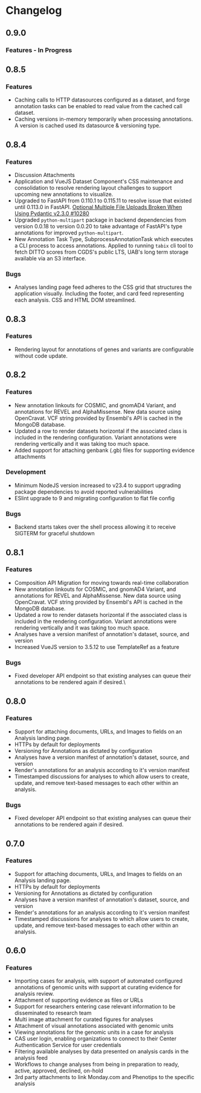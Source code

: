 <!-- markdownlint-disable-file MD024 -->
# Changelog

## 0.9.0

### Features - In Progress

## 0.8.5

### Features

- Caching calls to HTTP datasources configured as a dataset, and forge annotation tasks can be enabled to read value
  from the cached call dataset.
- Caching versions in-memory temporarily when processing annotations.  A version is cached used its datasource & 
  versioning type.

## 0.8.4

### Features

- Discussion Attachments
- Application and VueJS Dataset Component's CSS maintenance and consolidation to resolve rendering layout challenges
  to support upcoming new annotations to visualize.
- Upgraded to FastAPI from 0.110.1 to 0.115.11 to resolve issue that existed until 0.113.0 in FastAPI.
  [Optional Multiple File Uploads Broken When Using Pydantic v2.3.0 #10280](https://github.com/fastapi/fastapi/discussions/10280)
- Upgraded `python-multipart` package in backend dependencies from version 0.0.18 to version 0.0.20 to take
  advantage of FastAPI's type annotations for improved `python-multipart`.
- New Annotation Task Type, SubprocessAnnotationTask which executes a CLI process to access annotations. Applied
  to running `tabix` cli tool to fetch DITTO scores from CGDS's public LTS, UAB's long term storage available
  via an S3 interface.

### Bugs

- Analyses landing page feed adheres to the CSS grid that structures the application visually. Including the footer,
and card feed representing each analysis.  CSS and HTML DOM streamlined.

## 0.8.3

### Features

- Rendering layout for annotations of genes and variants are configurable without code update.

## 0.8.2

### Features

- New annotation linkouts for COSMIC, and gnomAD4 Variant, and annotations for REVEL and AlphaMissense.  New data source
using OpenCravat. VCF string provided by Ensembl's API is cached in the MongoDB database.
- Updated a row to render datasets horizontal if the associated class is included in the rendering configuration.
Variant annotations were rendering vertically and it was taking too much space.
- Added support for attaching genbank (.gb) files for supporting evidence attachments

### Development

- Minimum NodeJS version increased to v23.4 to support upgrading package dependencies to avoid reported vulnerabilities
- ESlint upgrade to 9 and migrating configuration to flat file config

### Bugs

- Backend starts takes over the shell process allowing it to receive SIGTERM for graceful shutdown

## 0.8.1

### Features

- Composition API Migration for moving towards real-time collaboration
- New annotation linkouts for COSMIC, and gnomAD4 Variant, and annotations for REVEL and AlphaMissense.  New data source
using OpenCravat. VCF string provided by Ensembl's API is cached in the MongoDB database.
- Updated a row to render datasets horizontal if the associated class is included in the rendering configuration.
Variant annotations were rendering vertically and it was taking too much space.
- Analyses have a version manifest of annotation's dataset, source, and version
- Increased VueJS version to 3.5.12 to use TemplateRef as a feature

### Bugs

- Fixed developer API endpoint so that existing analyses can queue their annotations to be rendered again if desired.\

## 0.8.0

### Features

- Support for attaching documents, URLs, and Images to fields on an Analysis landing page.
- HTTPs by default for deployments
- Versioning for Annotations as dictated by configuration
- Analyses have a version manifest of annotation's dataset, source, and version
- Render's annotations for an analysis according to it's version manifest
- Timestamped discussions for analyses to which allow users to create, update, and remove text-based
  messages to each other within an analysis.

### Bugs

- Fixed developer API endpoint so that existing analyses can queue their annotations to be rendered again if desired.

## 0.7.0

### Features

- Support for attaching documents, URLs, and Images to fields on an Analysis landing page.
- HTTPs by default for deployments
- Versioning for Annotations as dictated by configuration
- Analyses have a version manifest of annotation's dataset, source, and version
- Render's annotations for an analysis according to it's version manifest
- Timestamped discussions for analyses to which allow users to create, update, and remove text-based
  messages to each other within an analysis.

## 0.6.0

### Features

- Importing cases for analysis, with support of automated configured annotations of genomic units with support at
  curating evidence for analysis review.
- Attachment of supporting evidence as files or URLs
- Support for researchers entering case relevant information to be disseminated to research team
- Multi image attachment for curated figures for analyses
- Attachment of visual annotations associated with genomic units
- Viewing annotations for the genomic units in a case for analysis
- CAS user login, enabling organizations to connect to their Center Authentication Service for user credentials
- Filtering available analyses by data presented on analysis cards in the analysis feed
- Workflows to change analyses from being in preparation to ready, active, approved, declined, on-hold
- 3rd party attachments to link Monday.com and Phenotips to the specific analysis
